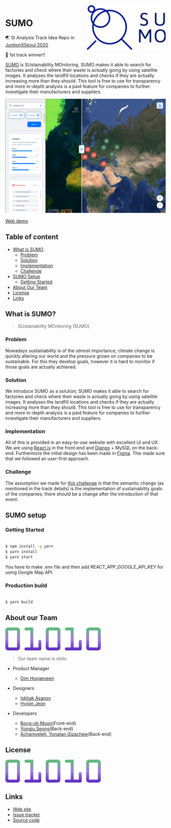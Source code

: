 [sumo-demo]:http://ec2-3-35-22-38.ap-northeast-2.compute.amazonaws.com:3000/


<a href="http://ec2-3-35-22-38.ap-northeast-2.compute.amazonaws.com:3000/">
    <img src="./img/app_logo.jpeg" alt="Aimeos logo" title="Aimeos" align="right" width="250" />
</a>


SUMO
======================

:earth_asia:  SI Analysis Track Idea Repo in [JuntionXSeoul 2020](https://app.hackjunction.com/)

🥇 1st track winner!!

[SUMO][sumo-demo] is SUstainability MOnitoring. SUMO makes it able to search for factories and check where their waste is actually going by using satellite images. It analyses the landfill locations and checks if they are actually increasing more than they should. This tool is free to use for transparency and more in-depth analysis is a paid feature for companies to further investigate their manufacturers and suppliers.


[![SUMO demo](./img/app_image.png)][sumo-demo]

[Web demo][sumo-demo]


## Table of content

- [What is SUMO](#what-is-sumo)
    - [Problem](#problem)
    - [Solution](#solution)
    - [Implementation](#implementation)
    - [Challenge](#challenge)
- [SUMO Setup](#sumo-setup)
    - [Getting Started](#getting-started)
- [About Our Team](#about-our-team)
- [License](#license)
- [Links](#links)

## What is SUMO?
> SUstainability MOnitoring (SUMO).
 
### Problem

Nowadays sustainability is of the utmost importance; climate change is quickly altering our world and the pressure grows on companies to be sustainable. For this they develop goals, however it is hard to monitor if those goals are actually achieved.

### Solution

We introduce SUMO as a solution; SUMO makes it able to search for factories and check where their waste is actually going by using satellite images. It analyses the landfill locations and checks if they are actually increasing more than they should. This tool is free to use for transparency and more in-depth analysis is a paid feature for companies to further investigate their manufacturers and suppliers.


### Implementation

All of this is provided in an easy-to-use website with excellent UI and UX. We are using [React.js](https://ko.reactjs.org/) in the front-end and [Django](https://www.djangoproject.com/) + MySQL on the back-end. Furthermore the initial design has been made in [Figma](https://www.figma.com/). This made sure that we followed an user-first approach.

### Challenge

The assumption we made for [this challenge](https://drive.google.com/file/d/1Pk6kwi6ROOaeI-bI2CZsA58vWDUpQJcx/view?usp=sharing) is that the semantic change (as mentioned in the track details) is the implementation of sustainability goals of the companies; there should be a change after the introduction of that event.

## SUMO setup

### Getting Started

```bash

$ npm install -g yarn
$ yarn install
$ yarn start

```

You have to make .env file and then add REACT_APP_GOOGLE_API_KEY for using Google Map API.

### Production build

```bash

$ yarn build

```

## About our Team

<img src="./img/team_logo.png" alt="ololo logo" title="ololo" width="300" />

> Our team name is ololo.

* Product Manager
    * [Dim Hoogeveen](https://dimhoogeveen.com/)
    
* Designers
    * [Iskhak Asanov](https://www.linkedin.com/in/iskhak-a-080466136/)
    * [Hyojin Jeon](https://preview.webflow.com/preview/hyojins-initial-project?utm_medium=preview_link&utm_source=designer&utm_content=hyojins-initial-project&preview=9764b356c66558cdfa617a5566d5c3fd&mode=preview)
    
* Developers
    * [Bong-oh Moon](https://github.com/bonomoon)(Front-end)
    * [Yongju Seong](https://github.com/Yongjuseong)(Back-end)
    * [Achamyeleh, Yonatan Gizachew](https://github.com/Emegua)(Back-end)
    
## License

<img src="./img/team_logo.png" alt="ololo logo" title="ololo" width="300" />

## Links

* [Web site][sumo-demo]
* [Issue tracker](https://github.com/bonomoon/SUMO/issues)
* [Source code](https://github.com/bonomon)


